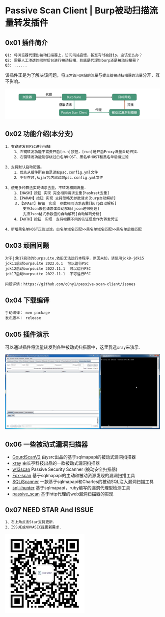 # Passive Scan Client | Burp被动扫描流量转发插件

## 0x01 插件简介

```
Q1: 将浏览器代理到被动扫描器上，访问网站变慢，甚至有时被封ip，这该怎么办？
Q2: 需要人工渗透的同时后台进行被动扫描，到底是代理到burp还是被动扫描器？
Q3: ......
```

该插件正是为了解决该问题，将`正常访问网站的流量`与`提交给被动扫描器的流量`分开，互不影响。

![流程图](./doc/process.png)



## 0x02 功能介绍(本分支)

```
1、右键转发到PSC进行扫描
	1、右键转发功能不需要开启[run]按钮，[run]是开启Proxy流量自动扫描.
	2、右键转发功能能够绕过白名单HOST、黑名单HOST和黑名单后缀过滤

2、支持默认启动配置。
	1、优先从插件所在目录读取psc.config.yml文件
	2、不存在时,从jar包内部读取psc.config.yml文件

3、使用多种算法实现请求去重，不转发相同流量. 
    1、【HASH】按钮 实现 完全相同请求去重[hashset去重]
    2、【PARAM】按钮 实现 支持忽略无参数请求[burp自动解析]
    ３、【SMAET】按钮　实现　参数相同请求去重[burp自动解析]
        支持Json嵌套请求体自动解码[json递归处理]
        支持Json格式参数值的自动解码[自动解码分析]
    4、【AUTH】按钮　实现　支持根据不同的认证信息作为转发凭证
	
4、新增黑名单HOST正则过滤。白名单域名匹配>>黑名单域名匹配>>黑名单后缀匹配

```



## 0x03 顽固问题

```
对于jdk17启动的burpsuite,依旧无法运行本程序，原因未知，请使用jdk8-jdk15
jdk11启动burpsuite 2022.6.1  可以运行PSC
jdk12启动burpsuite 2022.11.1  可以运行PSC
jdk17启动burpsuite 2022.11.1  不可运行PSC

问题详情：https://github.com/c0ny1/passive-scan-client/issues
```



## 0x04 下载编译

```
手动编译： mvn package
发布版本： release
```

## 0x05 插件演示

可以通过插件将流量转发到各种被动式扫描器中，这里我选`xray`来演示.

![动图演示](./doc/show.gif)



## 0x06 一些被动式漏洞扫描器

* [GourdScanV2](https://github.com/ysrc/GourdScanV2)  由ysrc出品的基于sqlmapapi的被动式漏洞扫描器
* [xray](https://github.com/chaitin/xray) 由长亭科技出品的一款被动式漏洞扫描器
* [w13scan](https://github.com/boy-hack/w13scan) Passive Security Scanner (被动安全扫描器)
* [Fox-scan](https://github.com/fengxuangit/Fox-scan) 基于sqlmapapi的主动和被动资源发现的漏洞扫描工具
* [SQLiScanner](https://github.com/0xbug/SQLiScanner) 一款基于sqlmapapi和Charles的被动SQL注入漏洞扫描工具
* [sqli-hunter](https://github.com/zt2/sqli-hunter) 基于sqlmapapi，ruby编写的漏洞代理型检测工具
* [passive_scan](https://github.com/netxfly/passive_scan) 基于http代理的web漏洞扫描器的实现

## 0x07 NEED STAR And ISSUE

```
1、右上角点击Star支持更新.
2、ISSUE或NOVASEC提更新需求.
```

![NOVASEC](doc/NOVASEC.jpg)
